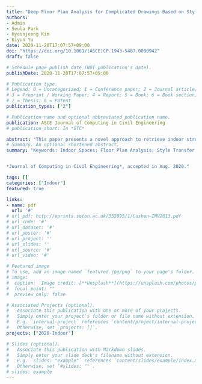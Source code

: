 ```yaml
---
title: "Deep Floor Plan Analysis for Complicated Drawings Based on Style Transfer (currently on typesetting)"
authors:
- Admin
- Seula Park
- Hyeonjeong Kim
- Kiyun Yu
date: 2020-11-20T17:07:57+09:00
doi: "https://doi.org/10.1061/(ASCE)CP.1943-5487.0000942"
draft: false

# Schedule page publish date (NOT publication's date).
publishDate: 2020-11-20T17:07:57+09:00

# Publication type.
# Legend: 0 = Uncategorized; 1 = Conference paper; 2 = Journal article;
# 3 = Preprint / Working Paper; 4 = Report; 5 = Book; 6 = Book section;
# 7 = Thesis; 8 = Patent
publication_types: ["2"]

# Publication name and optional abbreviated publication name.
publication: ASCE Journal of Computing in Civil Engineering
# publication_short: In *STC*

abstract: "This paper presents a novel approach to retrieve indoor structures from raster images of complicated floor plans. We extract the building elements in the floor plan and process them into a vectorized form to provide indoor layout information. Unlike conventional approaches, the proposed model is robust when recognizing rooms and openings surrounded by obscuring patterns, including superimposed graphics and irregular notation. To this end, we integrate various floor plan formats into a unified style using conditional generative adversarial networks prior to vectorization. This style-transferred plan that follows the unified style represents the room structure intuitively and is readily vectorized due to its concise expression. Raster-to-vector conversion is conducted with a combinatorial optimization in junction units of the layout. The experimental results demonstrate that when implemented with complex drawings, our model is comparable to existing methods in the detection and recognition of rooms and provides a much better score in one-to-one matches."
# Summary. An optional shortened abstract.
summary: "Keywords: Indoor Spaces; Floor Plan Analysis; Style Transfer; Conditional Generative Adversarial Networks (cGAN); Integer Programming  


*Journal of Computing in Civil Engineering*, accepted in Aug. 2020."

tags: []
categories: ["Indoor"]
featured: true

links:
- name: pdf
  url: '#'
# url_pdf: http://eprints.soton.ac.uk/352095/1/Cushen-IMV2013.pdf
# url_code: '#'
# url_dataset: '#'
# url_poster: '#'
# url_project: ''
# url_slides: ''
# url_source: '#'
# url_video: '#'

# Featured image
# To use, add an image named `featured.jpg/png` to your page's folder. 
# image:
#  caption: 'Image credit: [**Unsplash**](https://unsplash.com/photos/pLCdAaMFLTE)'
#  focal_point: ""
#  preview_only: false

# Associated Projects (optional).
#   Associate this publication with one or more of your projects.
#   Simply enter your project's folder or file name without extension.
#   E.g. `internal-project` references `content/project/internal-project/index.md`.
#   Otherwise, set `projects: []`.
projects: ["2020-Indoor"]

# Slides (optional).
#   Associate this publication with Markdown slides.
#   Simply enter your slide deck's filename without extension.
#   E.g. `slides: "example"` references `content/slides/example/index.md`.
#   Otherwise, set `#slides: ""`.
# slides: example
---
```

